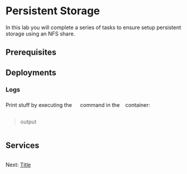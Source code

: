 # Persistent Storage

In this lab you will complete a series of tasks to ensure setup persistent storage using an NFS share.

## Prerequisites


## Deployments


### 



### Logs


### 

Print stuff by executing the `  ` command in the ` ` container:

```

```

> output

```

```

## Services


```

```


Next: [Title](file.md)
